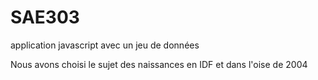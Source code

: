 # SAE303
application javascript avec un jeu de données

Nous avons choisi le sujet des naissances en IDF et dans l'oise de 2004
